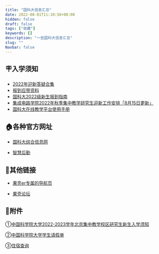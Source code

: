 ```yaml
---
title: "国科大信息汇总"
date: 2022-08-01T11:10:58+08:00
hidden: false
draft: false
tags: ["收藏"]
keywords: []
description: "一些国科大信息汇总"
slug: ""
Navbar: false
---
```


<!--more-->



## 🪧入学须知



- [2022年迎新答疑合集](https://www.kdocs.cn/l/ct7zMYvQcIn8)
- [报到应带资料](https://welcome.ucas.ac.cn/index.php/zh-cn/rxxz/fenlei/ziliao)
- [国科大2022级新生报到指南](https://mp.weixin.qq.com/s/-TjdId1VfBaecQAmh-M9LQ)
- [集成电路学院2022年秋季集中教学研究生迎新工作安排「8月15日更新」](迎新工作安排8_15.pdf)
- [国科大在线教学平台使用手册](国科大在线教学平台使用手册.pdf)



## 🏠各种官方网址

- [国科大综合信息网](http://onestop.ucas.edu.cn)

- [智慧后勤](http://hqfw.ucas.edu.cn/login/login)





## 🔗其他链接

- [果壳er专属的导航页](https://xydh.fun/ucas)

- [果壳论坛](https://gkder.cn)



## 📎附件

①[中国科学院大学2022-2023学年北京集中教学校区研究生新生入学须知](https://view.officeapps.live.com/op/view.aspx?src=https://zozo.sswin.site/posts/国科大信息汇总/入学须知.docx)

②[中国科学院大学学生请假单](https://view.officeapps.live.com/op/view.aspx?src=https://zozo.sswin.site/posts/国科大信息汇总/中国科学院大学学生请假单.doc)

③[住宿查询](https://view.officeapps.live.com/op/view.aspx?src=https://zozo.sswin.site/posts/国科大信息汇总/住宿查询.xlsx)

